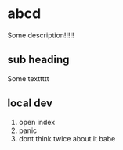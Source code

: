 # abcd

Some description!!!!!

## sub heading

Some texttttt

## local dev

1. open index
2. panic
3. dont think twice about it babe